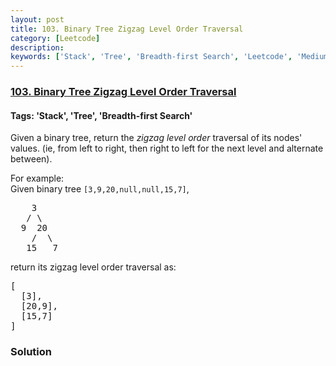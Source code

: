 ```yaml
---
layout: post
title: 103. Binary Tree Zigzag Level Order Traversal
category: [Leetcode]
description: 
keywords: ['Stack', 'Tree', 'Breadth-first Search', 'Leetcode', 'Medium']
---
```

### [103. Binary Tree Zigzag Level Order Traversal](https://leetcode.com/problems/binary-tree-zigzag-level-order-traversal)

#### Tags: 'Stack', 'Tree', 'Breadth-first Search'

<div class="content__u3I1 question-content__JfgR"><div><p>Given a binary tree, return the <i>zigzag level order</i> traversal of its nodes' values. (ie, from left to right, then right to left for the next level and alternate between).</p>
<p>
For example:<br/>
Given binary tree <code>[3,9,20,null,null,15,7]</code>,<br/>
</p><pre>    3
   / \
  9  20
    /  \
   15   7
</pre>
<p></p>
<p>
return its zigzag level order traversal as:<br/>
</p><pre>[
  [3],
  [20,9],
  [15,7]
]
</pre>
<p></p></div></div>

### Solution
